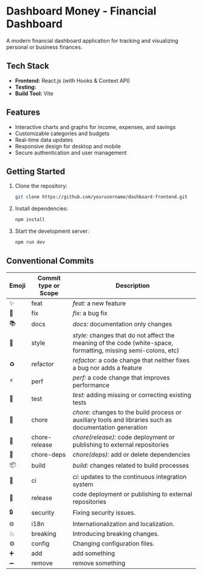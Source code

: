 # Dashboard Money - Financial Dashboard

A modern financial dashboard application for tracking and visualizing personal or business finances.

## Tech Stack

- **Frontend:** React.js (with Hooks & Context API)
- **Testing:**
- **Build Tool:** Vite

## Features

- Interactive charts and graphs for income, expenses, and savings
- Customizable categories and budgets
- Real-time data updates
- Responsive design for desktop and mobile
- Secure authentication and user management

## Getting Started

1. Clone the repository:
   ```bash
   git clone https://github.com/yourusername/dashboard-frontend.git
   ```
2. Install dependencies:
   ```bash
   npm install
   ```
3. Start the development server:
   ```bash
   npm run dev
   ```

## Conventional Commits

| Emoji                  | Commit type or Scope | Description                                                                                                     |
| ---------------------- | -------------------- | --------------------------------------------------------------------------------------------------------------- |
| :sparkles:             | feat                 | _feat:_ a new feature                                                                                           |
| :bug:                  | fix                  | _fix:_ a bug fix                                                                                                |
| :books:                | docs                 | _docs:_ documentation only changes                                                                              |
| :gem:                  | style                | _style:_ changes that do not affect the meaning of the code (white-space, formatting, missing semi-colons, etc) |
| :recycle:              | refactor             | _refactor:_ a code change that neither fixes a bug nor adds a feature                                           |
| :zap:                  | perf                 | _perf:_ a code change that improves performance                                                                 |
| :rotating_light:       | test                 | _test:_ adding missing or correcting existing tests                                                             |
| :wrench:               | chore                | _chore:_ changes to the build process or auxiliary tools and libraries such as documentation generation         |
| :rocket:               | chore-release        | _chore(release):_ code deployment or publishing to external repositories                                        |
| :link:                 | chore-deps           | _chore(deps):_ add or delete dependencies                                                                       |
| :package:              | build                | _build:_ changes related to build processes                                                                     |
| :construction_worker:  | ci                   | _ci:_ updates to the continuous integration system                                                              |
| :rocket:               | release              | code deployment or publishing to external repositories                                                          |
| :lock:                 | security             | Fixing security issues.                                                                                         |
| :globe_with_meridians: | i18n                 | Internationalization and localization.                                                                          |
| :boom:                 | breaking             | Introducing breaking changes.                                                                                   |
| :gear:                 | config               | Changing configuration files.                                                                                   |
| :heavy_plus_sign:      | add                  | add something                                                                                                   |
| :heavy_minus_sign:     | remove               | remove something                                                                                                |
